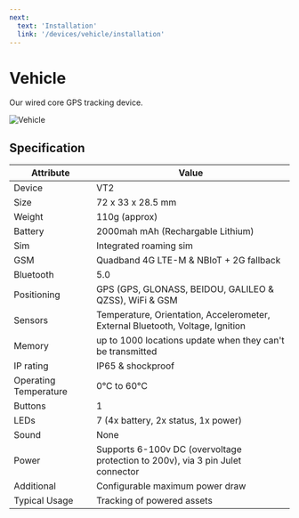 ```yaml
---
next:
  text: 'Installation'
  link: '/devices/vehicle/installation'
---
```


# Vehicle

Our wired core GPS tracking device.

![Vehicle](https://lightbug.io/images/product-front/LB-DEV-VT2_hu8c2874194884c59d2a3ac51d539313f6_135807_150x225_fit_q75_h2_box_2.webp)

## Specification

| Attribute             | Value                                                                          |
| --------------------- | ------------------------------------------------------------------------------ |
| Device                | VT2                                                                            |
| Size                  | 72 x 33 x 28.5 mm                                                              |
| Weight                | 110g (approx)                                                                  |
| Battery               | 2000mah mAh (Rechargable Lithium)                                              |
| Sim                   | Integrated roaming sim                                                         |
| GSM                   | Quadband 4G LTE-M & NBIoT + 2G fallback                                                |
| Bluetooth             | 5.0                                                                            |
| Positioning           | GPS (GPS, GLONASS, BEIDOU, GALILEO & QZSS), WiFi & GSM                         |
| Sensors               | Temperature, Orientation, Accelerometer, External Bluetooth, Voltage, Ignition |
| Memory                | up to 1000 locations update when they can't be transmitted                     |
| IP rating             | IP65 & shockproof                                                              |
| Operating Temperature | 0°C to 60°C                                                                    |
| Buttons               | 1                                                                              |
| LEDs                  | 7 (4x battery, 2x status, 1x power)                                                                             |
| Sound                 | None                                                                           |
| Power                 | Supports 6-100v DC (overvoltage protection to 200v), via 3 pin Julet  connector |
| Additional            | Configurable maximum power draw                                                |
| Typical Usage         | Tracking of powered assets |
